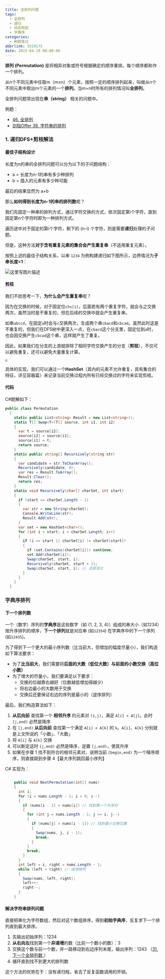 ```yaml
---
title: 全排列问题
tags:
  - 全排列
  - 递归
  - 动态规划
  - 字典序
categories:
  - 刷题笔记
abbrlink: 5519175
date: 2023-04-19 00:00:00
---
```


**排列 (Permutation)** 是将相异对象或符号根据确定的顺序重排。每个顺序都称作一个排列。

从n个不同元素中任取m（m≤n）个元素，按照一定的顺序排列起来，叫做从n个不同元素中取出m个元素的一个**排列**。当m=n时所有的排列情况叫**全排列**。

全排列问题常出现在**串（string）** 相关的问题中。

例题：

- [46. 全排列](https://leetcode.cn/problems/permutations/)
- [剑指Offer 38. 字符串的排列](https://leetcode.cn/problems/zi-fu-chuan-de-pai-lie-lcof/)

<!-- more -->

### 1. 递归DFS+剪枝解法

#### 最佳子结构设计

长度为n的串的全排列问题可以分为以下的子问题结构：

- a = 长度为n-1的串有多少种排列
- b = 插入的元素有多少种可能

最后的结果显然为 a+b

那么**如何得到长度为n-1的串的排列数**呢？

我们先固定一种串的排列方式，通过字符交换的方式，依次固定第i个字符，直到固定第n个字符时即为一种排列方式。

遍历途中对于固定的第i个字符，剩下的 (n-i) 个字符，则是需要**递归**处理的子问题。

但是，这种方法**对于含有重复元素的集合会产生重复串**（不适用重复元素）。



按照上述的最佳子结构关系，以串 `1234` 为例构建递归如下图所示，边界情况为**子串长度=1**：

![这里写图片描述](https://picgo-1308055782.cos.ap-chengdu.myqcloud.com/picgo-new/202304191331027.jpeg)

#### 剪枝

我们不妨思考一下，**为什么会产生重复串**呢？

因为在交换的时候，对于固定位`chs[i]`，后面若有两个重复字符，就会与之交换两次，虽然当时是不重复的，但在后续的交换中就会产生重复串。

如串`abccd`，在固定`a`时会与`c`交换两次，生成两个串`cbacd`和`cbcad`。虽然此时这是不重复的，但我们在DFS树中更深入一点，在`cbacd`这个分支里，固定位到`a`时，也会因交换产生`cbcad`这个串，这样就产生了重复。

因此，如果我们在分支的上游就排除了相同字符交换产生的分支（**剪枝**），不仅可以避免重复，还可以避免大量重复计算。

<img src="https://picgo-1308055782.cos.ap-chengdu.myqcloud.com/picgo-new/202304222208325.png" style="zoom:50%;" />

具体的实现，我们可以通过一个**HashSet**（其内的元素不允许重复，具有集合的特征，详见容器篇）来记录当前交换过程内所有已经交换过的字符来实现剪枝。

#### 代码

C#题解如下：

```csharp
public class Permutation
  {
    static public List<string> Result = new List<string>();
    static T[] Swap<T>(T[] source, int i1, int i2)
    {
      var t = source[i2];
      source[i2] = source[i1];
      source[i1] = t;
      return source;
    }
    static public string[] Recursively(string str)
    {
      var candidate = str.ToCharArray();
      Recursively(candidate, 0);
      var res = Result.ToArray();
      Result.Clear();
      return res;
    }
    static void Recursively(char[] charSet, int start)
    {
      if (start == charSet.Length - 1)
      {
        var str = new String(charSet);
        Console.WriteLine(str);
        Result.Add(str);
      }
      var set = new HashSet<char>();
      for (int i = start; i < charSet.Length; i++)
      {
        if (i == start || charSet[i] != charSet[start])
        {
          if (set.Contains(charSet[i])) continue;
          set.Add(charSet[i]);
          Swap(charSet, start, i);
          Recursively(charSet, start + 1);
          Swap(charSet, start, i); // 还原变化
        }
      }
    }
  }
```

### 字典序排列

#### 下一个排列数

一个（数字）序列的**字典序**是这些数字（如 {1, 2, 3, 4}）组成的串大小（如1234）按升序排列的顺序，**下一个排列**就是对应串 (如`12354`) 在字典序中的下一个序列 (如`12435`)。

为了得到下一个更大的最小序列数（比当前大，但增加的幅度尽量小），我们构造如下算法要求：

- 为了**比当前大**，我们需要将**后面的大数（低位大数）与前面的小数交换（高位小数）**
- 为了增大的尽量小，我们要满足以下要求：
  - 交换的位越靠右越好（位数越低增加得越少）
  - 将右边最小的大数用于交换
  - 交换后还要保证右边的序列是最小的（逆序排列）

最后，我们构造算法如下：

1. **从后向前** 查找第一个 **相邻升序** 的元素对 `(i,j)`，满足 `A[i] < A[j]`。此时 `[j,end)` 必然是降序
2. 在 `[j,end)` **从后向前** 查找第一个满足 `A[i] < A[k]` 的 `k`。`A[i]`、`A[k]` 分别就是上文所说的「小数」、「大数」
3. 将 `A[i]` 与 `A[k]` 交换
4. 可以断定这时 `[j,end)` 必然是降序，逆置 `[j,end)`，使其升序
5. 如果在步骤 1 找不到符合的相邻元素对，说明当前 `[begin,end)` 为一个降序顺序，则直接跳到步骤 4【最大序列跳回最小序列】



C# 实现为：

```csharp

    public void NextPermutation(int[] nums)
    {
      int i;
      for (i = nums.Length - 1; i > 0; i--)
      {
        if (nums[i - 1] < nums[i]) // 找到第一个升序对
        {
          for (int j = nums.Length - 1; j >= i; j--)
          {
            if (nums[j] > nums[i - 1]) // 找到最小交换位置
            {
              Swap(nums, j, i - 1);
              break;
            }
          }
          break;
        }
      }
      int left = i, right = nums.Length - 1;
      while (left < right) // 逆序排列
      {
        Swap(nums, left, right);
        left++;
        right--;
      }
    }
```

#### 解决字符串排列问题

直接把串化为字符数组，然后对这个数组排序，得到**初始字典序**，反复求下一个排列直到最大排序。

1. 先输出初始序列：1234
2. **从右向左**找到第一个**非递增**的数（比前一个数小的数）：3
3. 交换这个数与前一个数，并一路移动到右边序列末尾，输出序列：1243  （[31. 下一个全排列数 ](https://leetcode.cn/problems/next-permutation/)）
4. 循环直到找不到更大的排列数

这个方法的优势在于：没有递归栈，省去了反复函数调用的开销。